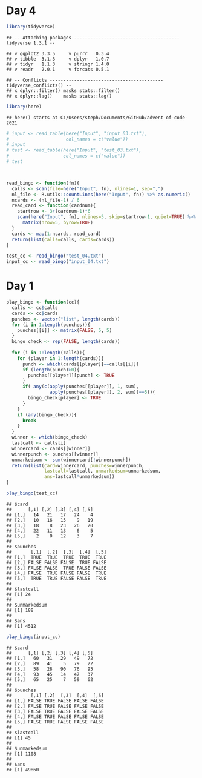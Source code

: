Day 4
================

``` r
library(tidyverse)
```

    ## -- Attaching packages --------------------------------------- tidyverse 1.3.1 --

    ## v ggplot2 3.3.5     v purrr   0.3.4
    ## v tibble  3.1.3     v dplyr   1.0.7
    ## v tidyr   1.1.3     v stringr 1.4.0
    ## v readr   2.0.1     v forcats 0.5.1

    ## -- Conflicts ------------------------------------------ tidyverse_conflicts() --
    ## x dplyr::filter() masks stats::filter()
    ## x dplyr::lag()    masks stats::lag()

``` r
library(here)
```

    ## here() starts at C:/Users/steph/Documents/GitHub/advent-of-code-2021

``` r
# input <- read_table(here("Input", "input_03.txt"), 
#                     col_names = c("value"))
# input
# test <- read_table(here("Input", "test_03.txt"), 
#                    col_names = c("value"))
# test



read_bingo <- function(fn){
  calls <- scan(file=here("Input", fn), nlines=1, sep=",")
  nl_file <- R.utils::countLines(here("Input", fn)) %>% as.numeric()
  ncards <- (nl_file-1) / 6
  read_card <- function(cardnum){
    startrow <- 3+(cardnum-1)*6
    scan(here("Input", fn), nlines=5, skip=startrow-1, quiet=TRUE) %>%
      matrix(nrow=5, byrow=TRUE)
  }
  cards <- map(1:ncards, read_card)
  return(list(calls=calls, cards=cards))
}

test_cc <- read_bingo("test_04.txt")
input_cc <- read_bingo("input_04.txt")
```

# Day 1

``` r
play_bingo <- function(cc){
  calls <- cc$calls
  cards <- cc$cards
  punches <- vector("list", length(cards))
  for (i in 1:length(punches)){
    punches[[i]] <- matrix(FALSE, 5, 5)
  }
  bingo_check <- rep(FALSE, length(cards))
  
  for (i in 1:length(calls)){
    for (player in 1:length(cards)){
      punch <- which(cards[[player]]==calls[[i]])
      if (length(punch)>0){
        punches[[player]][punch] <- TRUE
      }
      if( any(c(apply(punches[[player]], 1, sum),
                apply(punches[[player]], 2, sum))==5)){
        bingo_check[player] <- TRUE
      }
    }
    if (any(bingo_check)){
      break
    }
  }
  winner <- which(bingo_check)
  lastcall <- calls[i]
  winnercard <- cards[[winner]]
  winnerpunch <- punches[[winner]]
  unmarkedsum <- sum(winnercard[!winnerpunch])
  return(list(card=winnercard, punches=winnerpunch,
              lastcall=lastcall, unmarkedsum=unmarkedsum,
              ans=lastcall*unmarkedsum))
}

play_bingo(test_cc)
```

    ## $card
    ##      [,1] [,2] [,3] [,4] [,5]
    ## [1,]   14   21   17   24    4
    ## [2,]   10   16   15    9   19
    ## [3,]   18    8   23   26   20
    ## [4,]   22   11   13    6    5
    ## [5,]    2    0   12    3    7
    ## 
    ## $punches
    ##       [,1]  [,2]  [,3]  [,4]  [,5]
    ## [1,]  TRUE  TRUE  TRUE  TRUE  TRUE
    ## [2,] FALSE FALSE FALSE  TRUE FALSE
    ## [3,] FALSE FALSE  TRUE FALSE FALSE
    ## [4,] FALSE  TRUE FALSE FALSE  TRUE
    ## [5,]  TRUE  TRUE FALSE FALSE  TRUE
    ## 
    ## $lastcall
    ## [1] 24
    ## 
    ## $unmarkedsum
    ## [1] 188
    ## 
    ## $ans
    ## [1] 4512

``` r
play_bingo(input_cc)
```

    ## $card
    ##      [,1] [,2] [,3] [,4] [,5]
    ## [1,]   60   31   29   49   72
    ## [2,]   89   41    5   79   22
    ## [3,]   58   28   90   76   95
    ## [4,]   93   45   14   47   37
    ## [5,]   65   25    7   59   62
    ## 
    ## $punches
    ##       [,1] [,2]  [,3]  [,4]  [,5]
    ## [1,] FALSE TRUE FALSE FALSE FALSE
    ## [2,] FALSE TRUE FALSE FALSE FALSE
    ## [3,] FALSE TRUE FALSE FALSE FALSE
    ## [4,] FALSE TRUE FALSE FALSE FALSE
    ## [5,] FALSE TRUE FALSE FALSE FALSE
    ## 
    ## $lastcall
    ## [1] 45
    ## 
    ## $unmarkedsum
    ## [1] 1108
    ## 
    ## $ans
    ## [1] 49860
